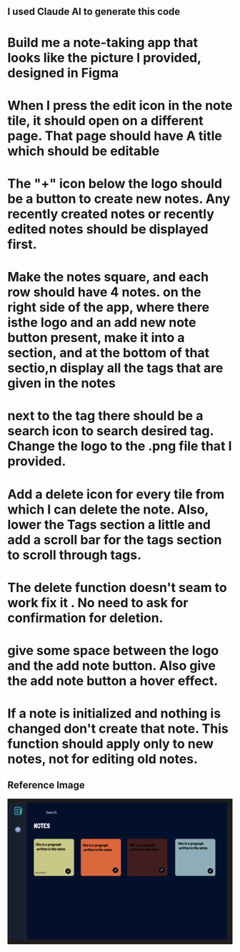 ## I used Claude AI to generate this code
# Build me a note-taking app that looks like the picture I provided, designed in Figma
# When I press the edit icon in the note tile, it should open on a different page. That page should have A title which should be editable
# The "+" icon below the logo should be a button to create new notes. Any recently created notes or recently edited notes should be displayed first.
# Make the notes square, and each row should have 4 notes. on the right side of the app, where there isthe logo and an add new note button present, make it into a section, and at the bottom of that sectio,n display all the tags that are given in the notes
# next to the tag there should be a search icon to search desired tag. Change the logo to the .png file that I provided.
# Add a delete icon for every tile from which I can delete the note. Also, lower the Tags section a little and add a scroll bar for the tags section to scroll through tags.
# The delete function doesn't seam to work fix it . No need to ask for confirmation for deletion.
# give some space between the logo and the add note button. Also give the add note button a hover effect.
# If a note is initialized and nothing is changed don't create that note. This function should apply only to new notes, not for editing old notes.

## Reference Image
  ![Alt text](ref.png)
